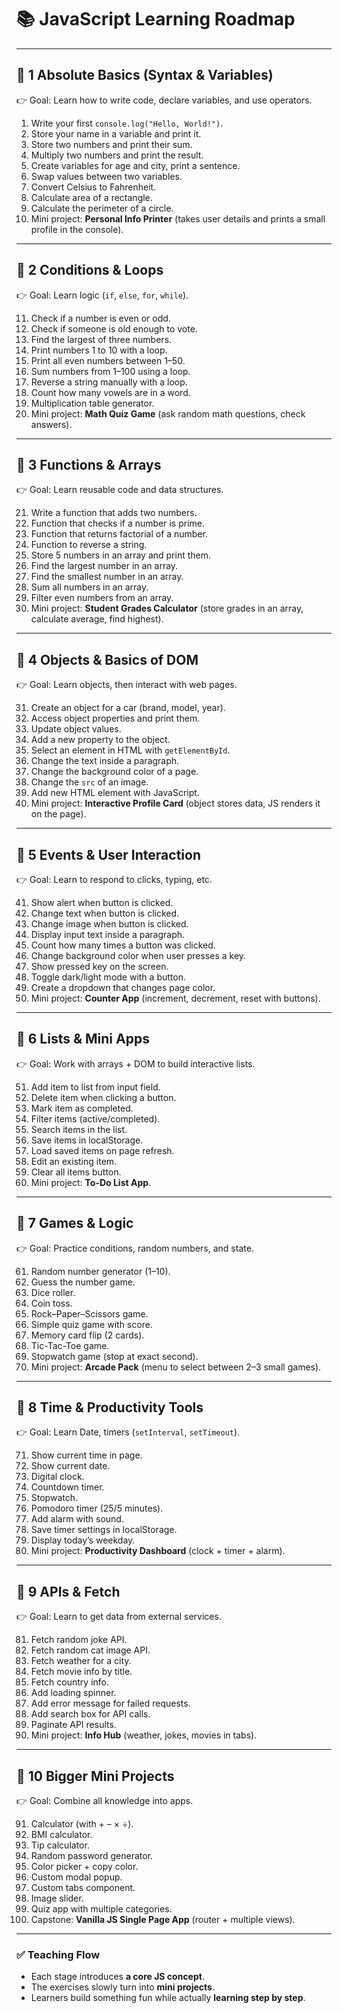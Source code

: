 # 📚 JavaScript Learning Roadmap

---

## 🔹 1 Absolute Basics (Syntax & Variables)
👉 Goal: Learn how to write code, declare variables, and use operators.

1. Write your first `console.log("Hello, World!")`.
2. Store your name in a variable and print it.
3. Store two numbers and print their sum.
4. Multiply two numbers and print the result.
5. Create variables for age and city, print a sentence.
6. Swap values between two variables.
7. Convert Celsius to Fahrenheit.
8. Calculate area of a rectangle.
9. Calculate the perimeter of a circle.
10. Mini project: **Personal Info Printer** (takes user details and prints a small profile in the console).

---

## 🔹 2 Conditions & Loops
👉 Goal: Learn logic (`if`, `else`, `for`, `while`).

11. Check if a number is even or odd.
12. Check if someone is old enough to vote.
13. Find the largest of three numbers.
14. Print numbers 1 to 10 with a loop.
15. Print all even numbers between 1–50.
16. Sum numbers from 1–100 using a loop.
17. Reverse a string manually with a loop.
18. Count how many vowels are in a word.
19. Multiplication table generator.
20. Mini project: **Math Quiz Game** (ask random math questions, check answers).

---

## 🔹 3 Functions & Arrays
👉 Goal: Learn reusable code and data structures.

21. Write a function that adds two numbers.
22. Function that checks if a number is prime.
23. Function that returns factorial of a number.
24. Function to reverse a string.
25. Store 5 numbers in an array and print them.
26. Find the largest number in an array.
27. Find the smallest number in an array.
28. Sum all numbers in an array.
29. Filter even numbers from an array.
30. Mini project: **Student Grades Calculator** (store grades in an array, calculate average, find highest).

---

## 🔹 4 Objects & Basics of DOM
👉 Goal: Learn objects, then interact with web pages.

31. Create an object for a car (brand, model, year).
32. Access object properties and print them.
33. Update object values.
34. Add a new property to the object.
35. Select an element in HTML with `getElementById`.
36. Change the text inside a paragraph.
37. Change the background color of a page.
38. Change the `src` of an image.
39. Add new HTML element with JavaScript.
40. Mini project: **Interactive Profile Card** (object stores data, JS renders it on the page).

---

## 🔹 5 Events & User Interaction
👉 Goal: Learn to respond to clicks, typing, etc.

41. Show alert when button is clicked.
42. Change text when button is clicked.
43. Change image when button is clicked.
44. Display input text inside a paragraph.
45. Count how many times a button was clicked.
46. Change background color when user presses a key.
47. Show pressed key on the screen.
48. Toggle dark/light mode with a button.
49. Create a dropdown that changes page color.
50. Mini project: **Counter App** (increment, decrement, reset with buttons).

---

## 🔹 6 Lists & Mini Apps
👉 Goal: Work with arrays + DOM to build interactive lists.

51. Add item to list from input field.
52. Delete item when clicking a button.
53. Mark item as completed.
54. Filter items (active/completed).
55. Search items in the list.
56. Save items in localStorage.
57. Load saved items on page refresh.
58. Edit an existing item.
59. Clear all items button.
60. Mini project: **To-Do List App**.

---

## 🔹 7 Games & Logic
👉 Goal: Practice conditions, random numbers, and state.

61. Random number generator (1–10).
62. Guess the number game.
63. Dice roller.
64. Coin toss.
65. Rock–Paper–Scissors game.
66. Simple quiz game with score.
67. Memory card flip (2 cards).
68. Tic-Tac-Toe game.
69. Stopwatch game (stop at exact second).
70. Mini project: **Arcade Pack** (menu to select between 2–3 small games).

---

## 🔹 8 Time & Productivity Tools
👉 Goal: Learn Date, timers (`setInterval`, `setTimeout`).

71. Show current time in page.
72. Show current date.
73. Digital clock.
74. Countdown timer.
75. Stopwatch.
76. Pomodoro timer (25/5 minutes).
77. Add alarm with sound.
78. Save timer settings in localStorage.
79. Display today’s weekday.
80. Mini project: **Productivity Dashboard** (clock + timer + alarm).

---

## 🔹 9 APIs & Fetch
👉 Goal: Learn to get data from external services.

81. Fetch random joke API.
82. Fetch random cat image API.
83. Fetch weather for a city.
84. Fetch movie info by title.
85. Fetch country info.
86. Add loading spinner.
87. Add error message for failed requests.
88. Add search box for API calls.
89. Paginate API results.
90. Mini project: **Info Hub** (weather, jokes, movies in tabs).

---

## 🔹 10 Bigger Mini Projects
👉 Goal: Combine all knowledge into apps.

91. Calculator (with + – × ÷).
92. BMI calculator.
93. Tip calculator.
94. Random password generator.
95. Color picker + copy color.
96. Custom modal popup.
97. Custom tabs component.
98. Image slider.
99. Quiz app with multiple categories.
100. Capstone: **Vanilla JS Single Page App** (router + multiple views).

---

### ✅ Teaching Flow
- Each stage introduces **a core JS concept**.
- The exercises slowly turn into **mini projects**.
- Learners build something fun while actually **learning step by step**.

